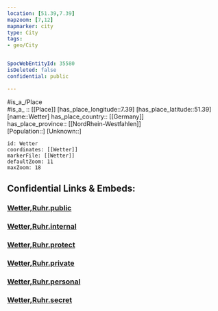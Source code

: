 ```yaml
---
location: [51.39,7.39] 
mapzoom: [7,12] 
mapmarker: city 
type: City
tags:
- geo/City


SpocWebEntityId: 35580
isDeleted: false
confidential: public

---
```

#is_a_/Place  
#is_a_ :: [[Place]] 
[has_place_longitude::7.39] 
[has_place_latitude::51.39] 
[name::Wetter] 
has_place_country:: [[Germany]]  
has_place_province:: [[NordRhein-Westfahlen]]  
[Population::] 
[Unknown::] 


```leaflet
id: Wetter
coordinates: [[Wetter]] 
markerFile: [[Wetter]] 
defaultZoom: 11 
maxZoom: 18
```


## Confidential Links & Embeds: 

### [Wetter,Ruhr.public](/_public/\Earth\Continent\Europe\Europe~Central\Germany\Germany~West\Nordrhein-Westfalen\counties~NW\Ennepe-Ruhr-Kreis\cities~Ennepe-RuhrWetter,Ruhr.public.md) 

### [Wetter,Ruhr.internal](/_internal/\Earth\Continent\Europe\Europe~Central\Germany\Germany~West\Nordrhein-Westfalen\counties~NW\Ennepe-Ruhr-Kreis\cities~Ennepe-RuhrWetter,Ruhr.internal.md) 

### [Wetter,Ruhr.protect](/_protect/\Earth\Continent\Europe\Europe~Central\Germany\Germany~West\Nordrhein-Westfalen\counties~NW\Ennepe-Ruhr-Kreis\cities~Ennepe-RuhrWetter,Ruhr.protect.md) 

### [Wetter,Ruhr.private](/_private/\Earth\Continent\Europe\Europe~Central\Germany\Germany~West\Nordrhein-Westfalen\counties~NW\Ennepe-Ruhr-Kreis\cities~Ennepe-RuhrWetter,Ruhr.private.md) 

### [Wetter,Ruhr.personal](/_personal/\Earth\Continent\Europe\Europe~Central\Germany\Germany~West\Nordrhein-Westfalen\counties~NW\Ennepe-Ruhr-Kreis\cities~Ennepe-RuhrWetter,Ruhr.personal.md) 

### [Wetter,Ruhr.secret](/_secret/\Earth\Continent\Europe\Europe~Central\Germany\Germany~West\Nordrhein-Westfalen\counties~NW\Ennepe-Ruhr-Kreis\cities~Ennepe-RuhrWetter,Ruhr.secret.md)

